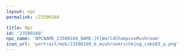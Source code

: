 ```yaml
---
layout: npc
permalink: /23500160

title: Npc
id: '23500160'
npc_name: 'NPCNAME_23500160_NAME:[F]WorldChampionMushroom'
icon_url: 'portrait/mob/23500160_b_mushroomrichking_cake03_p.png'
---
```


